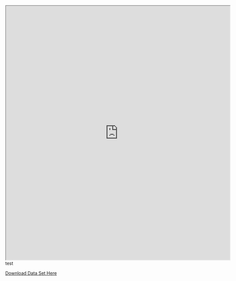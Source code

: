 

 
<iframe src = "https://public.tableau.com/views/IllegalAlienAprehensionsalongtheSouthwestBorder/TextTable?:embed=y&:display_count=yes&publish=yes" width="140%" height="800"></iframe
  
  
test
  
[Download Data Set Here](/assets/illegal_alien_apprehensions.csv)
